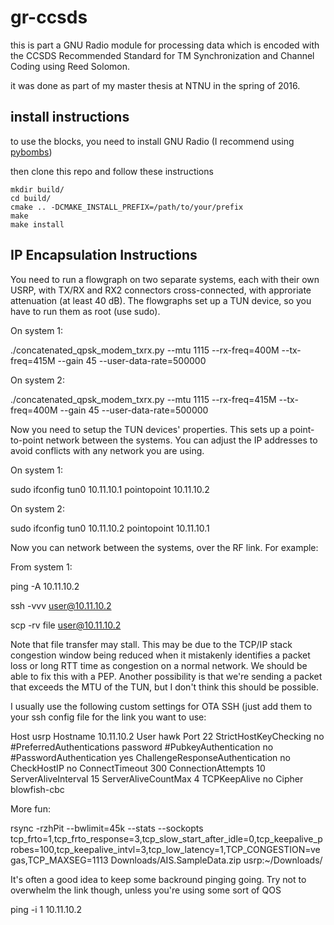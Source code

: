 # gr-ccsds

this is part a GNU Radio module for processing data which is encoded with the CCSDS Recommended Standard for TM Synchronization and Channel Coding using Reed Solomon.

it was done as part of my master thesis at NTNU in the spring of 2016.

## install instructions

to use the blocks, you need to install GNU Radio (I recommend using [pybombs](https://github.com/gnuradio/pybombs))

then clone this repo and follow these instructions

    mkdir build/
    cd build/
    cmake .. -DCMAKE_INSTALL_PREFIX=/path/to/your/prefix
    make
    make install

## IP Encapsulation Instructions

You need to run a flowgraph on two separate systems, each with their own USRP, with TX/RX and RX2
connectors cross-connected, with approriate attenuation (at least 40 dB).  The flowgraphs
set up a TUN device, so you have to run them as root (use sudo).

On system 1:

./concatenated_qpsk_modem_txrx.py --mtu 1115 --rx-freq=400M --tx-freq=415M --gain 45 --user-data-rate=500000

On system 2:

./concatenated_qpsk_modem_txrx.py --mtu 1115 --rx-freq=415M --tx-freq=400M --gain 45 --user-data-rate=500000

Now you need to setup the TUN devices' properties.  This sets up a point-to-point network between
the systems.  You can adjust the IP addresses to avoid conflicts with any network you are using.

On system 1:

sudo ifconfig tun0 10.11.10.1 pointopoint 10.11.10.2

On system 2:

sudo ifconfig tun0 10.11.10.2 pointopoint 10.11.10.1

Now you can network between the systems, over the RF link.  For example:

From system 1:

ping -A 10.11.10.2

ssh -vvv user@10.11.10.2

scp -rv file user@10.11.10.2

Note that file transfer may stall.  This may be due to the TCP/IP stack congestion window being 
reduced when it mistakenly identifies a packet loss or long RTT time as congestion on a normal 
network.  We should be able to fix this with a PEP.  Another possibility is that we're sending 
a packet that exceeds the MTU of the TUN, but I don't think this should be possible.

I usually use the following custom settings for OTA SSH (just add them to your ssh config file 
for the link you want to use:

Host usrp
Hostname 10.11.10.2
User hawk
Port 22
StrictHostKeyChecking no
#PreferredAuthentications password
#PubkeyAuthentication no
#PasswordAuthentication yes
ChallengeResponseAuthentication no
CheckHostIP no
ConnectTimeout 300
ConnectionAttempts 10
ServerAliveInterval 15
ServerAliveCountMax 4
TCPKeepAlive no
Cipher blowfish-cbc

More fun:

rsync -rzhPit --bwlimit=45k --stats --sockopts tcp_frto=1,tcp_frto_response=3,tcp_slow_start_after_idle=0,tcp_keepalive_probes=100,tcp_keepalive_intvl=3,tcp_low_latency=1,TCP_CONGESTION=vegas,TCP_MAXSEG=1113 Downloads/AIS.SampleData.zip  usrp:~/Downloads/

It's often a good idea to keep some backround pinging going.  Try not to overwhelm the link though, unless you're using some sort of QOS

ping -i 1 10.11.10.2


